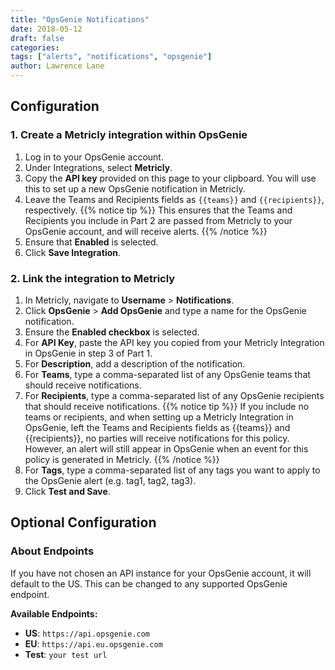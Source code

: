 ```yaml
---
title: "OpsGenie Notifications"
date: 2018-05-12
draft: false
categories:
tags: ["alerts", "notifications", "opsgenie"]
author: Lawrence Lane
---
```


## Configuration

### 1. Create a Metricly integration within OpsGenie
1. Log in to your OpsGenie account.
2. Under Integrations, select **Metricly**.
3. Copy the **API key** provided on this page to your clipboard. You will use this to set up a new OpsGenie notification in Metricly.
4. Leave the Teams and Recipients fields as ``{{teams}}`` and ``{{recipients}}``, respectively.
{{% notice tip %}}
This ensures that the Teams and Recipients you include in Part 2 are passed from Metricly to your OpsGenie account, and will receive alerts.
{{% /notice %}}
5. Ensure that **Enabled** is selected.
6. Click **Save Integration**.

### 2. Link the integration to Metricly
1. In Metricly, navigate to **Username** > **Notifications**.
2. Click **OpsGenie** > **Add OpsGenie** and type a name for the OpsGenie notification.
3. Ensure the **Enabled checkbox** is selected.
4. For **API Key**, paste the API key you copied from your Metricly Integration in OpsGenie in step 3 of Part 1.
5. For **Description**, add a description of the notification.
6. For **Teams**, type a comma-separated list of any OpsGenie teams that should receive notifications.
7. For **Recipients**, type a comma-separated list of any OpsGenie recipients that should receive notifications.
{{% notice tip %}}
If you include no teams or recipients, and when setting up a Metricly Integration in OpsGenie, left the Teams and Recipients fields as {{teams}} and {{recipients}}, no parties will receive notifications for this policy. However, an alert will still appear in OpsGenie when an event for this policy is generated in Metricly.
{{% /notice %}}
8. For **Tags**, type a comma-separated list of any tags you want to apply to the OpsGenie alert (e.g. tag1, tag2, tag3).
9. Click **Test and Save**.

## Optional Configuration

### About Endpoints
If you have not chosen an API instance for your OpsGenie account, it will default to the US. This can be changed to any supported OpsGenie endpoint.

**Available Endpoints:**

 - **US**: `https://api.opsgenie.com`
 - **EU**: `https://api.eu.opsgenie.com`
 - **Test**: `your test url`
